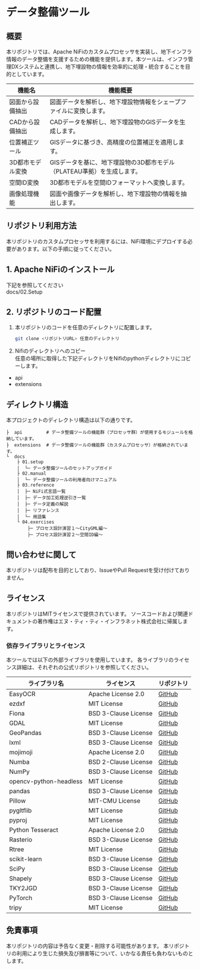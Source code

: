 # データ整備ツール

## 概要
本リポジトリでは、Apache NiFiのカスタムプロセッサを実装し、地下インフラ情報のデータ整備を支援するための機能を提供します。本ツールは、インフラ管理DXシステムと連携し、地下埋設物の情報を効率的に処理・統合することを目的としています。

| 機能名                | 機能概要                                                 |
| --------------------- | -------------------------------------------------------- |
| 図面から設備抽出      | 図面データを解析し、地下埋設物情報をシェープファイルに変換します。 |
| CADから設備抽出       | CADデータを解析し、地下埋設物のGISデータを生成します。       |
| 位置補正ツール        | GISデータに基づき、高精度の位置補正を適用します。          |
| 3D都市モデル変換      | GISデータを基に、地下埋設物の3D都市モデル（PLATEAU準拠）を生成します。 |
| 空間ID変換           | 3D都市モデルを空間IDフォーマットへ変換します。             |
| 画像処理機能         | 図面や画像データを解析し、地下埋設物の情報を抽出します。     |

## リポジトリ利用方法

本リポジトリのカスタムプロセッサを利用するには、NiFi環境にデプロイする必要があります。以下の手順に従ってください。

## 1. Apache NiFiのインストール
下記を参照してください  
docs/02.Setup    

## 2. リポジトリのコード配置
1. 本リポジトリのコードを任意のディレクトリに配置します。
   ```sh
   git clone <リポジトリURL> 任意のディレクトリ
   ```
2. Nifiのディレクトリへのコピー  
任意の場所に取得した下記ディレクトリをNifiのpythonディレクトリにコピーします。  
- api
- extensions

## ディレクトリ構造

本プロジェクトのディレクトリ構造は以下の通りです。

```
├  api         # データ整備ツールの機能群（プロセッサ群）が使用するモジュールを格納しています。
├  extensions  # データ整備ツールの機能群（カスタムプロセッサ）が格納されています。
└  docs
    ├ 01.setup
    │  └─ データ整備ツールのセットアップガイド
    ├ 02.manual
    │  └─ データ整備ツールの利用者向けマニュアル
    ├ 03.reference
    │  ├─ NiFi式言語一覧
    │  ├─ データ加工処理逆引き一覧
    │  ├─ データ定義の解説
    │  ├─ リファレンス
    │  └─ 用語集
    └ 04.exercises
        ├─ プロセス設計演習１～CityGML編～
        ├─ プロセス設計演習２～空間ID編～
```

## 問い合わせに関して
本リポジトリは配布を目的としており、IssueやPull Requestを受け付けておりません。

## ライセンス
本リポジトリはMITライセンスで提供されています。
ソースコードおよび関連ドキュメントの著作権はエヌ・ティ・ティ・インフラネット株式会社に帰属します。

### 依存ライブラリとライセンス

本ツールでは以下の外部ライブラリを使用しています。
各ライブラリのライセンス詳細は、それぞれの公式リポジトリを参照してください。

| ライブラリ名             | ライセンス              | リポジトリ                                             |
|-------------------------|------------------------|--------------------------------------------------------|
| EasyOCR                 | Apache License 2.0     | [GitHub](https://github.com/JaidedAI/EasyOCR)         |
| ezdxf                   | MIT License            | [GitHub](https://github.com/mozman/ezdxf)             |
| Fiona                   | BSD 3-Clause License   | [GitHub](https://github.com/Toblerity/Fiona)          |
| GDAL                    | MIT License            | [GitHub](https://github.com/OSGeo/gdal)               |
| GeoPandas               | BSD 3-Clause License   | [GitHub](https://github.com/geopandas/geopandas)      |
| lxml                    | BSD 3-Clause License   | [GitHub](https://github.com/lxml/lxml)                |
| mojimoji                | Apache License 2.0     | [GitHub](https://github.com/studio-ousia/mojimoji)    |
| Numba                   | BSD 2-Clause License   | [GitHub](https://github.com/numba/numba)              |
| NumPy                   | BSD 3-Clause License   | [GitHub](https://github.com/numpy/numpy)              |
| opencv-python-headless  | MIT License            | [GitHub](https://github.com/opencv/opencv-python)     |
| pandas                  | BSD 3-Clause License   | [GitHub](https://github.com/pandas-dev/pandas)        |
| Pillow                  | MIT-CMU License        | [GitHub](https://github.com/python-pillow/Pillow)     |
| pygltflib               | MIT License            | [GitHub](https://github.com/avaturn/pygltflib)        |
| pyproj                  | MIT License            | [GitHub](https://github.com/pyproj4/pyproj)           |
| Python Tesseract        | Apache License 2.0     | [GitHub](https://github.com/madmaze/pytesseract)      |
| Rasterio                | BSD 3-Clause License   | [GitHub](https://github.com/mapbox/rasterio)          |
| Rtree                   | MIT License            | [GitHub](https://github.com/Toblerity/rtree)          |
| scikit-learn            | BSD 3-Clause License   | [GitHub](https://github.com/scikit-learn/scikit-learn)|
| SciPy                   | BSD 3-Clause License   | [GitHub](https://github.com/scipy/scipy)              |
| Shapely                 | BSD 3-Clause License   | [GitHub](https://github.com/Toblerity/Shapely)        |
| TKY2JGD                 | BSD 3-Clause License   | [GitHub](https://github.com/mugwort-rc/TKY2JGD)       |
| PyTorch                 | BSD 3-Clause License   | [GitHub](https://github.com/pytorch/pytorch)          |
| tripy                   | MIT License            | [GitHub](https://github.com/linuxlewis/tripy)         |

## 免責事項
本リポジトリの内容は予告なく変更・削除する可能性があります。
本リポジトリの利用により生じた損失及び損害等について、いかなる責任も負わないものとします。
